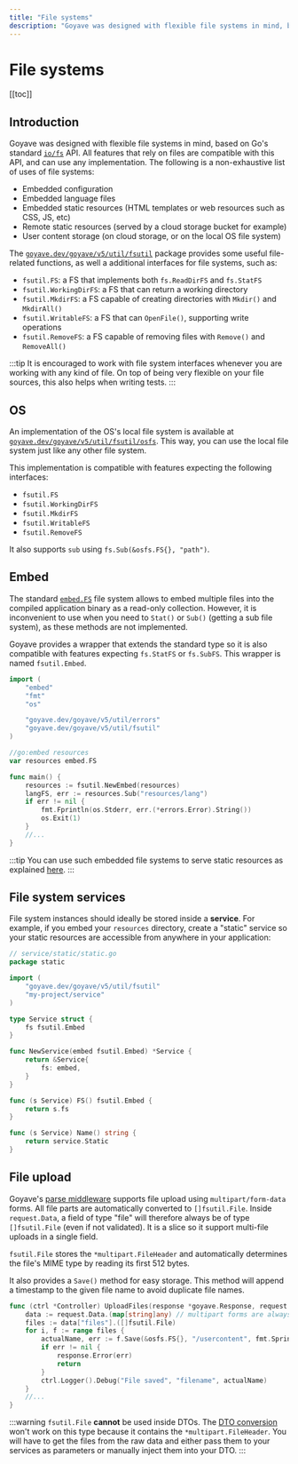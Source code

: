 ```yaml
---
title: "File systems"
description: "Goyave was designed with flexible file systems in mind, based on Go's standard io/fs API"
---
```


# File systems

[[toc]]

## Introduction

Goyave was designed with flexible file systems in mind, based on Go's standard [`io/fs`](https://pkg.go.dev/io/fs) API. All features that rely on files are compatible with this API, and can use any implementation. The following is a non-exhaustive list of uses of file systems:
- Embedded configuration
- Embedded language files
- Embedded static resources (HTML templates or web resources such as CSS, JS, etc)
- Remote static resources (served by a cloud storage bucket for example)
- User content storage (on cloud storage, or on the local OS file system)

The [`goyave.dev/goyave/v5/util/fsutil`](https://pkg.go.dev/goyave.dev/goyave/v5/util/fsutil) package provides some useful file-related functions, as well a additional interfaces for file systems, such as:
- `fsutil.FS`: a FS that implements both `fs.ReadDirFS` and `fs.StatFS`
- `fsutil.WorkingDirFS`: a FS that can return a working directory
- `fsutil.MkdirFS`: a FS capable of creating directories with `Mkdir()` and `MkdirAll()`
- `fsutil.WritableFS`: a FS that can `OpenFile()`, supporting write operations
- `fsutil.RemoveFS`: a FS capable of removing files with `Remove()` and `RemoveAll()`

:::tip
It is encouraged to work with file system interfaces whenever you are working with any kind of file. On top of being very flexible on your file sources, this also helps when writing tests.
:::

## OS

An implementation of the OS's local file system is available at [`goyave.dev/goyave/v5/util/fsutil/osfs`](https://pkg.go.dev/goyave.dev/goyave/v5/util/fsutil/osfs). This way, you can use the local file system just like any other file system.

This implementation is compatible with features expecting the following interfaces:
- `fsutil.FS`
- `fsutil.WorkingDirFS`
- `fsutil.MkdirFS`
- `fsutil.WritableFS`
- `fsutil.RemoveFS`

It also supports `sub` using `fs.Sub(&osfs.FS{}, "path")`.

## Embed

The standard [`embed.FS`](https://pkg.go.dev/embed#FS) file system allows to embed multiple files into the compiled application binary as a read-only collection. However, it is inconvenient to use when you need to `Stat()` or `Sub()` (getting a sub file system), as these methods are not implemented.

Goyave provides a wrapper that extends the standard type so it is also compatible with features expecting `fs.StatFS` or `fs.SubFS`. This wrapper is named `fsutil.Embed`.

```go
import (
	"embed"
	"fmt"
	"os"

	"goyave.dev/goyave/v5/util/errors"
	"goyave.dev/goyave/v5/util/fsutil"
)

//go:embed resources
var resources embed.FS

func main() {
	resources := fsutil.NewEmbed(resources)
	langFS, err := resources.Sub("resources/lang")
	if err != nil {
		fmt.Fprintln(os.Stderr, err.(*errors.Error).String())
		os.Exit(1)
	}
	//...
}
```

:::tip
You can use such embedded file systems to serve static resources as explained [here](/basics/routing.html#serve-static-resources). 
:::

## File system services

File system instances should ideally be stored inside a **service**. For example, if you embed your `resources` directory, create a "static" service so your static resources are accessible from anywhere in your application:
```go
// service/static/static.go
package static

import (
	"goyave.dev/goyave/v5/util/fsutil"
	"my-project/service"
)

type Service struct {
	fs fsutil.Embed
}

func NewService(embed fsutil.Embed) *Service {
	return &Service{
		fs: embed,
	}
}

func (s Service) FS() fsutil.Embed {
	return s.fs
}

func (s Service) Name() string {
	return service.Static
}

```

## File upload

Goyave's [parse middleware](/basics/middleware.html#parse) supports file upload using `multipart/form-data` forms. All file parts are automatically converted to `[]fsutil.File`. Inside `request.Data`, a field of type "file" will therefore always be of type `[]fsutil.File` (even if not validated). It is a slice so it support multi-file uploads in a single field.

`fsutil.File` stores the `*multipart.FileHeader` and automatically determines the file's MIME type by reading its first 512 bytes.

It also provides a `Save()` method for easy storage. This method will append a timestamp to the given file name to avoid duplicate file names.

```go
func (ctrl *Controller) UploadFiles(response *goyave.Response, request *goyave.Request) {
	data := request.Data.(map[string]any) // multipart forms are always objects
	files := data["files"].([]fsutil.File)
	for i, f := range files {
		actualName, err := f.Save(&osfs.FS{}, "/usercontent", fmt.Sprintf("userfile_%d", i+1))
		if err != nil {
			response.Error(err)
			return
		}
		ctrl.Logger().Debug("File saved", "filename", actualName)
	}
	//...
}
```

:::warning
`fsutil.File` **cannot** be used inside DTOs. The [DTO conversion](/advanced/dto-and-model-mapping.html) won't work on this type because it contains the `*multipart.FileHeader`. You will have to get the files from the raw data and either pass them to your services as parameters or manually inject them into your DTO.
:::
